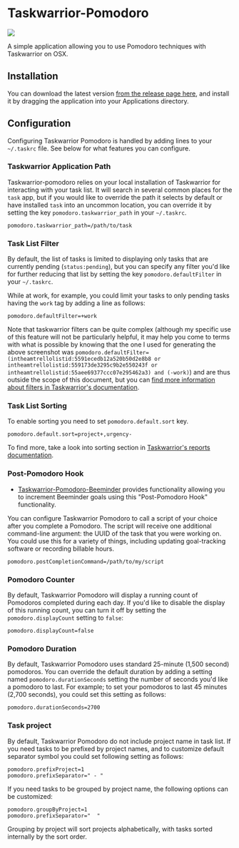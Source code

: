 # Taskwarrior-Pomodoro

![](http://coddingtonbear-public.s3.amazonaws.com/github/taskwarrior-pomodoro/screenshot.png)

A simple application allowing you to use Pomodoro techniques with Taskwarrior on OSX.

## Installation

You can download the latest version [from the release page here](https://github.com/coddingtonbear/taskwarrior-pomodoro/releases), and install it by dragging the application into your Applications directory.

## Configuration 

Configuring Taskwarrior Pomodoro is handled by adding lines to your `~/.taskrc` file.  See below for what features you can configure.

### Taskwarrior Application Path

Taskwarrior-pomodoro relies on your local installation of Taskwarrior for interacting with your task list.  It will search in several common places for the `task` app, but if you would like to override the path it selects by default or have installed `task` into an uncommon location, you can override it by setting the key `pomodoro.taskwarrior_path` in your `~/.taskrc`.

```
pomodoro.taskwarrior_path=/path/to/task
```

### Task List Filter

By default, the list of tasks is limited to displaying only tasks that are currently pending (`status:pending`), but you can specify any filter you'd like for further reducing that list by setting the key `pomodoro.defaultFilter` in your `~/.taskrc`.

While at work, for example, you could limit your tasks to only pending tasks having the `work` tag by adding a line as follows:

```
pomodoro.defaultFilter=+work
```

Note that taskwarrior filters can be quite complex (although my specific use of this feature will not be particularly helpful, it may help you come to terms with what is possible by knowing that the one I used for generating the above screenshot was `pomodoro.defaultFilter=(intheamtrellolistid:5591ecedb12a520b50d2e8b8 or intheamtrellolistid:559173de3295c9b2e550243f or intheamtrellolistid:55aee69377ccc07e295462a3) and (-work)`) and are thus outside the scope of this document, but you can [find more information about filters in Taskwarrior's documentation](http://taskwarrior.org/docs/filter.html).

### Task List Sorting

To enable sorting you need to set `pomodoro.default.sort` key.

```
pomodoro.default.sort=project+,urgency-
```

To find more, take a look into sorting section in [Taskwarrior's reports documentation](http://taskwarrior.org/docs/report.html).

### Post-Pomodoro Hook

* [Taskwarrior-Pomodoro-Beeminder](https://github.com/coddingtonbear/taskwarrior-pomodoro-beeminder) provides functionality allowing you to increment Beeminder goals using this "Post-Pomodoro Hook" functionality.

You can configure Taskwarrior Pomodoro to call a script of your choice after you complete a Pomodoro.  The script will receive one additional command-line argument: the UUID of the task that you were working on.  You could use this for a variety of things, including updating goal-tracking software or recording billable hours.

```
pomodoro.postCompletionCommand=/path/to/my/script
```

### Pomodoro Counter

By default, Taskwarrior Pomodoro will display a running count of Pomodoros completed during each day.  If you'd like to disable the display of this running count, you can turn it off by setting the ``pomodoro.displayCount`` setting to ``false``:

```
pomodoro.displayCount=false
```

### Pomodoro Duration

By default, Taskwarrior Pomodoro uses standard 25-minute (1,500 second) pomodoros.  You can override the default duration by adding a setting named ``pomodoro.durationSeconds`` setting the number of seconds you'd like a pomodoro to last.  For example; to set your pomodoros to last 45 minutes (2,700 seconds), you could set this setting as follows:

```
pomodoro.durationSeconds=2700
```

### Task project

By default, Taskwarrior Pomodoro do not include project name in task list. If you need tasks to be prefixed by project names, and to customize default separator symbol you could set following setting as follows:

```
pomodoro.prefixProject=1
pomodoro.prefixSeparator=" - "
```

If you need tasks to be grouped by project name, the following options can be customized:

```
pomodoro.groupByProject=1
pomodoro.prefixSeparator="  "
```

Grouping by project will sort projects alphabetically, with tasks sorted internally by the sort order.
